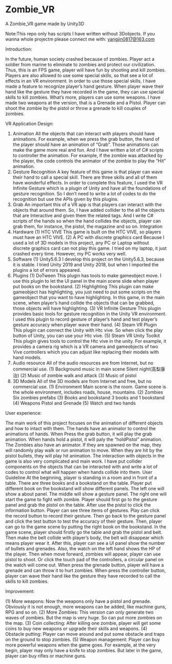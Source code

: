 # Zombie_VR
A Zombie_VR game made by Unity3D

Note:This repo only has scripts I have written without 3Dobjects. If you wanna whole projectm please connect me with:
yangjin0817@163.com

Introduction:

In the future, human society crashed because of zombies. Player act a soldier from marine to eliminate to zombies and protect our civilization. Thus, this is an FPS game, player will have fun by shooting and kill zombies. Players are also allowed to use some special skills, so that see a lot of effects in an VR environment. In order to use those special skills, I have made a feature to recognize player’s hand gesture. When player wave their hand like the gesture they have recorded in the game, they can use special skills to kill zombies. What’s more, players can use some weapons. I have made two weapons at the version, that is a Grenade and a Pistol. Player can shoot the zombie by the pistol or throw a grenade to kill couples of zombies. 

VR Application Design:
1.	Animation
All the objects that can interact with players should have animations. For example, when we press the grab button, the hand of the player should have an animation of “Grab”. Those animations can make the game more real and fun. And I have written a lot of C# scripts to controller the animation. For example, if the zombie was attacked by the player, the code controls the animator of the zombie to play the “Hit” animation.
2.	  Gesture Recognition 
A key feature of this game is that player can wave their hand to call a special skill. There are three skills and all of them have wonderful effects. In order to complete this feature, I used the VR Infinite Gesture which is a plugin of Unity and have all the foundations of gesture recognition. So I don’t need to write a lot of codes to do the recognition but use the APIs given by this plugins.
3.	Grab
An important this of a VR app is that players can interact with the objects that around them. So, I have added collider to the all the objects that are Interactive and given them the related tags. And I write C# scripts of the hands so when the hand collides the objects, player can grab them, for instance, the pistol, the magazine and so on.
Integration
1.	Hardware
(1)	HTC VIVE
This game is built on the HTC VIVE, so players must have an HTC VIVE.
(2)	A PC with discrete graphics card
Because I used a lot of 3D models in this project, any PC or Laptop without discrete graphics card can not play this game. I tried on my laptop, it just crashed every time. However, my PC works very well.
2.	Software
(1)	Unity5.6.3
I develop this project on the Unity5.6.3, because it is stable. I tried Unity 2019 and Unity 2018, but when I imported the plugins a lot of errors appeared.
3.	Plugins
(1)	DoTween
This plugin has tools to make gameobject move. I use this plugin to let the UI panel in the main scene slide when player put books on the bookstand.
(2)	Highlighting
This plugin can make gameobject has highlighting, you just need to put some scripts on the gameobject that you want to have highlighting. In this game, in the main scene, when player’s hand collide the objects that can be grabbed, those objects will have highlighting.
(3)	VR Infinite Gesture
This plugin provides basic tools for gesture recognition in the Unity VR environment. I used this plugin to record gesture of player’s hand and test player’s gesture accuracy when player wave their hand.
(4)	Steam VR Plugin
This plugin can connect the Unity with Htc vive. So when click the play button of Unity, you can use your Htc vive.
(5)	Steam VR Unity Toolkit
This plugin gives tools to control the Htc vive in the unity. For example, it provides a camera rig which is a VR camera and gameobjects of two Vive controllers which you can adjust like replacing their models with hand models.
4.	Audio resource
All of the audio resources are from Internet, but no commercial use. 
(1)	Background music in main scene
Silent night(高梨康治)
(2)	Music of zombie walk and attack
(3)	Music of pistol
5.	3D Models
All of the 3D models are from Internet and free, but no commercial use. 
(1)	Environment
Main scene is the room. Game scene is the whole environment, includes roads, house, mountains.
(2)	Zombies
Six zombies prefabs
(3)	Books and bookstand
3 books and 1 bookstand
(4)	Weapons
Pistol and Grenade
(5)	Watch and two hands

User experience:

The main work of this project focuses on the animation of different objects and how to intact with them. 
The hands have an animator to control the animations of hands. When Press the grab button, it will play the grab animation. When hands hold a pistol, it will paly the “holdPistol” animation.  
The Zombies also have an animator. If they are spawned on the map, they will randomly play walk or run animation to move. When they are hit by the pistol bullets, they will play hit animation.
The interaction with objects in the game is also very complicated and main work. I have put collider components on the objects that can be interacted with and write a lot of codes to control what will happen when hands collide into them.
User Guideline
At the beginning, player is standing in a room and in front of a table. There are three books and a bookstand on the table. Player put different book on the bookstand will show different panels. The left one will show a about panel. The middle will show a gesture panel. The right one will start the game to fight with zombie. Player should first go to the gesture panel and grab the pistol on the table. After use the pistol to click the information button. Player can see three items of gestures. Play can click the record button to record their gesture. Then go back to the gesture panel and click the test button to test the accuracy of their gesture. Then, player can go to the game scene by putting the right book on the bookstand.
 	In the game scene, player should firstly go the table and grab the pistol and belt. Then make the belt collide with player’s body, the belt will disappear which means player wear it. After this, player can see a UI panel show the number of bullets and grenades. Also, the watch on the left hand shows the HP of the player. Then when move forward, zombies will appear, player can use pistol to shoot. Or click the touch pad of the controllers, a circular panel on the watch will come out. When press the grenade button, player will have a grenade and can throw it to hurt zombies. When press the controller button, player can wave their hand like the gesture they have recorded to call the skills to kill zombies.


Improvement:

(1)	More weapons:
Now the weapons only have a pistol and grenade. Obviously it is not enough, more weapons can be added, like machine guns, RPG and so on.
(2)	More Zombies:
This version can only generate two waves of zombies. But the map is very huge. So can put more zombies on the map.
(3)	Coin collecting:
After killing one zombie, player will get some coins to buy new weapons or upgrade their skills and weapons.
(4)	Obstacle putting:
Player can move around and put some obstacle and traps on the ground to stop zombies.
(5)	Weapon management:
Player can buy more powerful weapons when the game goes. For example, at the very begin, player may only have a knife to stop zombies. But later in the game, player can buy rifles or machine guns.

